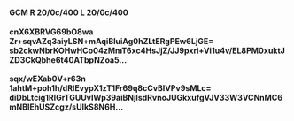#### GCM R 20/0c/400 L 20/0c/400
**cnX6XBRVG69bO8wa**<br/>**Zr+sqvAZq3aiyLSN+mAqiBIuiAg0hZLtERgPEw6LjGE=**<br/>**sb2ckwNbrKOHwHCo04zMmT6xc4HsJjZ/JJ9pxri+Vi1u4v/EL8PM0xuktJZD3CkQbhe6t40ATbpNZoa5...**<br/><br/>
**sqx/wEXab0V+r63n**<br/>**1ahtM+poh1h/dRlEvypX1zT1Fr69q8cCvBIVPv9sMLc=**<br/>**diDbLtcig1RIGrTGUUvIWp39aiBNjIsdRvnoJUGkxufgVJV33W3VCNnMC6mNBIEhUSZcgz/sUIkS8N6H...**